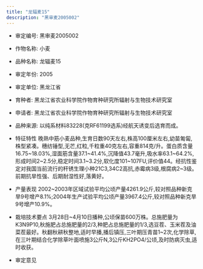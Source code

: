 ```yaml
---
title: "龙辐麦15"
description: "黑审麦2005002"
---
```

* 审定编号:  黑审麦2005002

*  作物名称:  小麦

*  品种名称:  龙辐麦15

*  审定年份:  2005

*  审定单位:  黑龙江省

* 育种者:  黑龙江省农业科学院作物育种研究所辐射与生物技术研究室

*  申请者:  黑龙江省农业科学院作物育种研究所辐射与生物技术研究室

*  品种来源:  以纯系材料83228(克RF61199选系)经航天诱变后选育而成。

*  特征特性
晚熟中筋小麦品种,生育日数90天左右,株高100厘米左右,幼苗匍匐,株型紧凑。穗纺锤型,无芒,红粒,千粒重40克左右,容重814克/升。蛋白质含量16.75~18.03%,湿面筋含量37.1~41.4%,沉降值43.7毫升,吸水率63.1~64.2%,形成时间2~2.5分,稳定时间3.1~3.2分,软化度101~107FU,评价值44。经抗性鉴定对我国当前流行的秆锈生理小种21C3,34C2高抗,赤霉病3级,根腐病2~3级。前期抗旱性强、后期耐湿性好,落黄好。

*  产量表现
2002~2003年区域试验平均公顷产量4261.9公斤,较对照品种新克旱9号增产8.1%;2004年生产试验平均公顷产量3967.4公斤,较对照品种新克旱9号增产10.9%。

*  栽培技术要点
3月28日~4月10日播种,公顷保苗600万株。总施肥量为K3N9P10,秋施肥占总施肥量的2/3,种肥占总施肥量的1/3,选豆茬、玉米茬及油菜茬最好。秋翻秋耕秋整地,适时早播,播后镇压,三叶期压青苗1~2次,化学除草,在三叶期结合化学除草叶面喷施3公斤N,3公斤KH2PO4/公顷,及时防病灭虫,适时收获。

*  审定意见

